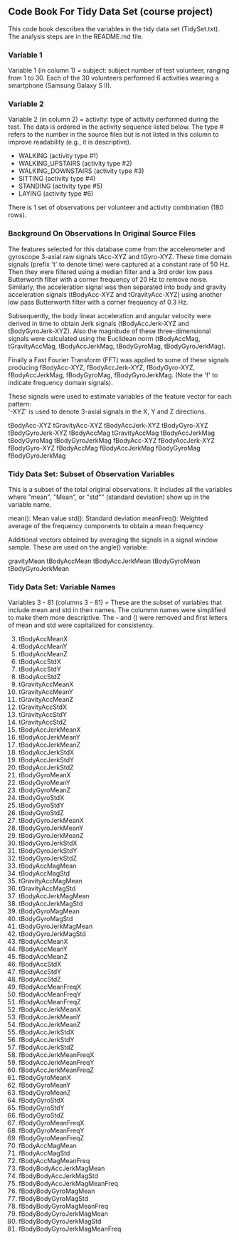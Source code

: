 ## Code Book For Tidy Data Set (course project)
This code book describes the variables in the tidy data set (TidySet.txt).  The analysis steps are in the README.md file.

### Variable 1
Variable 1 (in column 1) = subject:  subject number of test volunteer, ranging from 1 to 30. Each of the 30 volunteers performed 6 activities wearing a smartphone (Samsung Galaxy S II).

### Variable 2
Variable 2 (in column 2) = activity: type of activity performed during the test.  The data is ordered in the activity sequence listed below. The type # refers to the number in the source files but is not listed in this column to improve readability (e.g., it is descriptive).
* WALKING (activity type #1)
* WALKING_UPSTAIRS (activity type #2)
* WALKING_DOWNSTAIRS (activity type #3)
* SITTING (activity type #4)
* STANDING (activity type #5)
* LAYING (activity type #6)

There is 1 set of observations per volunteer and activity combination (180 rows).

### Background On Observations In Original Source Files
The features selected for this database come from the accelerometer and gyroscope 3-axial raw signals tAcc-XYZ and tGyro-XYZ. These time domain signals (prefix 't' to denote time) were captured at a constant rate of 50 Hz. Then they were filtered using a median filter and a 3rd order low pass Butterworth filter with a corner frequency of 20 Hz to remove noise. Similarly, the acceleration signal was then separated into body and gravity acceleration signals (tBodyAcc-XYZ and tGravityAcc-XYZ) using another low pass Butterworth filter with a corner frequency of 0.3 Hz. 

Subsequently, the body linear acceleration and angular velocity were derived in time to obtain Jerk signals (tBodyAccJerk-XYZ and tBodyGyroJerk-XYZ). Also the magnitude of these three-dimensional signals were calculated using the Euclidean norm (tBodyAccMag, tGravityAccMag, tBodyAccJerkMag, tBodyGyroMag, tBodyGyroJerkMag). 

Finally a Fast Fourier Transform (FFT) was applied to some of these signals producing fBodyAcc-XYZ, fBodyAccJerk-XYZ, fBodyGyro-XYZ, fBodyAccJerkMag, fBodyGyroMag, fBodyGyroJerkMag. (Note the 'f' to indicate frequency domain signals). 

These signals were used to estimate variables of the feature vector for each pattern:  
'-XYZ' is used to denote 3-axial signals in the X, Y and Z directions.

tBodyAcc-XYZ
tGravityAcc-XYZ
tBodyAccJerk-XYZ
tBodyGyro-XYZ
tBodyGyroJerk-XYZ
tBodyAccMag
tGravityAccMag
tBodyAccJerkMag
tBodyGyroMag
tBodyGyroJerkMag
fBodyAcc-XYZ
fBodyAccJerk-XYZ
fBodyGyro-XYZ
fBodyAccMag
fBodyAccJerkMag
fBodyGyroMag
fBodyGyroJerkMag


### Tidy Data Set:  Subset of Observation Variables
This is a subset of the total original observations.  It includes all the variables where "mean", "Mean", or "std"" (standard deviation) show up in the variable name.

mean(): Mean value
std(): Standard deviation
meanFreq(): Weighted average of the frequency components to obtain a mean frequency

Additional vectors obtained by averaging the signals in a signal window sample. These are used on the angle() variable:

gravityMean
tBodyAccMean
tBodyAccJerkMean
tBodyGyroMean
tBodyGyroJerkMean

###  Tidy Data Set: Variable Names
Variables 3 - 81 (columns 3 - 81) = These are the subset of variables that include mean and std in their names.  The colummn names were simplified to make them more descriptive.  The - and () were removed and first letters of mean and std were capitalized for consistency.

3. tBodyAccMeanX
4. tBodyAccMeanY
5. tBodyAccMeanZ
6. tBodyAccStdX
7. tBodyAccStdY
8. tBodyAccStdZ
9. tGravityAccMeanX
10. tGravityAccMeanY
11. tGravityAccMeanZ
12. tGravityAccStdX
13. tGravityAccStdY
14. tGravityAccStdZ
15. tBodyAccJerkMeanX
16. tBodyAccJerkMeanY
17. tBodyAccJerkMeanZ
18. tBodyAccJerkStdX
19. tBodyAccJerkStdY
20. tBodyAccJerkStdZ
21. tBodyGyroMeanX
22. tBodyGyroMeanY
23. tBodyGyroMeanZ
24. tBodyGyroStdX
25. tBodyGyroStdY
26. tBodyGyroStdZ
27. tBodyGyroJerkMeanX
28. tBodyGyroJerkMeanY
29. tBodyGyroJerkMeanZ
30. tBodyGyroJerkStdX
31. tBodyGyroJerkStdY
32. tBodyGyroJerkStdZ
33. tBodyAccMagMean
34. tBodyAccMagStd
35. tGravityAccMagMean
36. tGravityAccMagStd
37. tBodyAccJerkMagMean
38. tBodyAccJerkMagStd
39. tBodyGyroMagMean
40. tBodyGyroMagStd
41. tBodyGyroJerkMagMean
42. tBodyGyroJerkMagStd
43. fBodyAccMeanX
44. fBodyAccMeanY
45. fBodyAccMeanZ
46. fBodyAccStdX
47. fBodyAccStdY
48. fBodyAccStdZ
49. fBodyAccMeanFreqX
50. fBodyAccMeanFreqY
51. fBodyAccMeanFreqZ
52. fBodyAccJerkMeanX
53. fBodyAccJerkMeanY
54. fBodyAccJerkMeanZ
55. fBodyAccJerkStdX
56. fBodyAccJerkStdY
57. fBodyAccJerkStdZ
58. fBodyAccJerkMeanFreqX
59. fBodyAccJerkMeanFreqY
60. fBodyAccJerkMeanFreqZ
61. fBodyGyroMeanX
62. fBodyGyroMeanY
63. fBodyGyroMeanZ
64. fBodyGyroStdX
65. fBodyGyroStdY
66. fBodyGyroStdZ
67. fBodyGyroMeanFreqX
68. fBodyGyroMeanFreqY
69. fBodyGyroMeanFreqZ
70. fBodyAccMagMean
71. fBodyAccMagStd
72. fBodyAccMagMeanFreq
73. fBodyBodyAccJerkMagMean
74. fBodyBodyAccJerkMagStd
75. fBodyBodyAccJerkMagMeanFreq
76. fBodyBodyGyroMagMean
77. fBodyBodyGyroMagStd
78. fBodyBodyGyroMagMeanFreq
79. fBodyBodyGyroJerkMagMean
80. fBodyBodyGyroJerkMagStd
81. fBodyBodyGyroJerkMagMeanFreq
